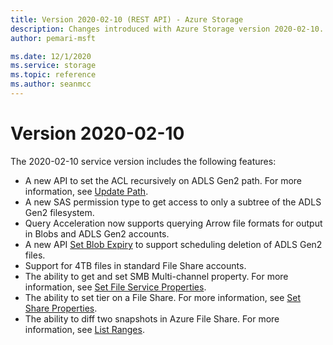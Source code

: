 ```yaml
---
title: Version 2020-02-10 (REST API) - Azure Storage
description: Changes introduced with Azure Storage version 2020-02-10.
author: pemari-msft

ms.date: 12/1/2020
ms.service: storage
ms.topic: reference
ms.author: seanmcc
---
```


# Version 2020-02-10
  
The 2020-02-10 service version includes the following features:

- A new API to set the ACL recursively on ADLS Gen2 path. For more information, see [Update Path](/rest/api/storageservices/datalakestoragegen2/path/update).
- A new SAS permission type to get access to only a subtree of the ADLS Gen2 filesystem.
- Query Acceleration now supports querying Arrow file formats for output in Blobs and ADLS Gen2 accounts.
- A new API [Set Blob Expiry](set-blob-expiry.md) to support scheduling deletion of ADLS Gen2 files.
- Support for 4TB files in standard File Share accounts.
- The ability to get and set SMB Multi-channel property.  For more information, see [Set File Service Properties](set-file-service-properties.md).
- The ability to set tier on a File Share.  For more information, see [Set Share Properties](Set-Share-Properties.md).
- The ability to diff two snapshots in Azure File Share.  For more information, see [List Ranges](List-Ranges.md).